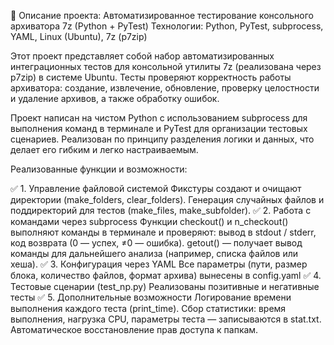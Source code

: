📄 Описание проекта: Автоматизированное тестирование консольного архиватора 7z (Python + PyTest)
Технологии: Python, PyTest, subprocess, YAML, Linux (Ubuntu), 7z (p7zip)

Этот проект представляет собой набор автоматизированных интеграционных тестов для консольной утилиты 7z (реализована через p7zip) в системе Ubuntu. Тесты проверяют корректность работы архиватора: создание, извлечение, обновление, проверку целостности и удаление архивов, а также обработку ошибок.

Проект написан на чистом Python с использованием subprocess для выполнения команд в терминале и PyTest для организации тестовых сценариев. Реализован по принципу разделения логики и данных, что делает его гибким и легко настраиваемым.

Реализованные функции и возможности:

✅ 1. Управление файловой системой
Фикстуры создают и очищают директории (make_folders, clear_folders).
Генерация случайных файлов и поддиректорий для тестов (make_files, make_subfolder).
✅ 2. Работа с командами через subprocess
Функции checkout() и n_checkout() выполняют команды в терминале и проверяют:
вывод в stdout / stderr,
код возврата (0 — успех, ≠0 — ошибка).
getout() — получает вывод команды для дальнейшего анализа (например, списка файлов или хеша).
✅ 3. Конфигурация через YAML
Все параметры (пути, размер блока, количество файлов, формат архива) вынесены в config.yaml
✅ 4. Тестовые сценарии (test_np.py)
Реализованы позитивные и негативные тесты
✅ 5. Дополнительные возможности
Логирование времени выполнения каждого теста (print_time).
Сбор статистики: время выполнения, нагрузка CPU, параметры теста — записываются в stat.txt.
Автоматическое восстановление прав доступа к папкам.

